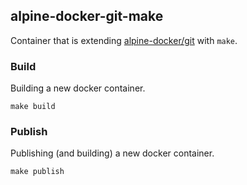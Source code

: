 ## alpine-docker-git-make

Container that is extending [alpine-docker/git](https://github.com/alpine-docker/git) with ```make```.

### Build

Building a new docker container.

```
make build
```

### Publish

Publishing (and building) a new docker container.

```
make publish
```
